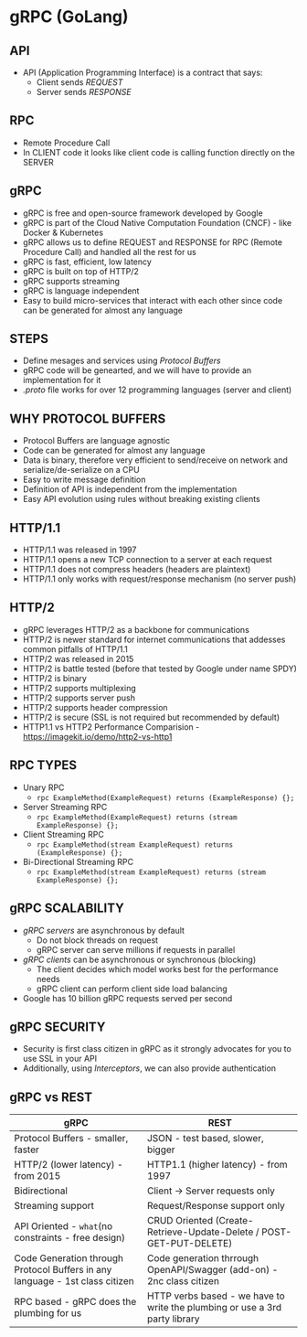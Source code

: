 # gRPC (GoLang)

## API

* API (Application Programming Interface) is a contract that says:
  * Client sends *REQUEST*
  * Server sends *RESPONSE*

## RPC

* Remote Procedure Call
* In CLIENT code it looks like client code is calling function directly on the SERVER

## gRPC

* gRPC is free and open-source framework developed by Google
* gRPC is part of the Cloud Native Computation Foundation (CNCF) - like Docker & Kubernetes
* gRPC allows us to define REQUEST and RESPONSE for RPC (Remote Procedure Call) and handled all the rest for us
* gRPC is fast, efficient, low latency
* gRPC is built on top of HTTP/2
* gRPC supports streaming
* gRPC is language independent
* Easy to build micro-services that interact with each other since code can be generated for almost any language

## STEPS

* Define mesages and services using *Protocol Buffers*
* gRPC code will be genearted, and we will have to provide an implementation for it
* *.proto* file works for over 12 programming languages (server and client)

## WHY PROTOCOL BUFFERS

* Protocol Buffers are language agnostic
* Code can be generated for almost any language
* Data is binary, therefore very efficient to send/receive on network and serialize/de-serialize on a CPU
* Easy to write message definition
* Definition of API is independent from the implementation
* Easy API evolution using rules without breaking existing clients

## HTTP/1.1

* HTTP/1.1 was released in 1997
* HTTP/1.1 opens a new TCP connection to a server at each request
* HTTP/1.1 does not compress headers (headers are plaintext)
* HTTP/1.1 only works with request/response mechanism (no server push)

## HTTP/2

* gRPC leverages HTTP/2 as a backbone for communications
* HTTP/2 is newer standard for internet communications that addesses common pitfalls of HTTP/1.1
* HTTP/2 was released in 2015
* HTTP/2 is battle tested (before that tested by Google under name SPDY)
* HTTP/2 is binary
* HTTP/2 supports multiplexing
* HTTP/2 supports server push
* HTTP/2 supports header compression
* HTTP/2 is secure (SSL is not required but recommended by default)
* HTTP1.1 vs HTTP2 Performance Comparision - <https://imagekit.io/demo/http2-vs-http1>

## RPC TYPES

* Unary RPC
  * `rpc ExampleMethod(ExampleRequest) returns (ExampleResponse) {};`
* Server Streaming RPC
  * `rpc ExampleMethod(ExampleRequest) returns (stream ExampleResponse) {};`
* Client Streaming RPC
  * `rpc ExampleMethod(stream ExampleRequest) returns (ExampleResponse) {};`
* Bi-Directional Streaming RPC
  * `rpc ExampleMethod(stream ExampleRequest) returns (stream ExampleResponse) {};`

## gRPC SCALABILITY

* *gRPC servers* are asynchronous by default
  * Do not block threads on request
  * gRPC server can serve millions if requests in parallel
* *gRPC clients* can be asynchronous or synchronous (blocking)
  * The client decides which model works best for the performance needs
  * gRPC client can perform client side load balancing
* Google has 10 billion gRPC requests served per second

## gRPC SECURITY

* Security is first class citizen in gRPC as it strongly advocates for you to use SSL in your API
* Additionally, using *Interceptors*, we can also provide authentication

## gRPC vs REST

| gRPC | REST |
| ---- | ---- |
| Protocol Buffers - smaller, faster | JSON - test based, slower, bigger |
| HTTP/2 (lower latency) - from 2015 | HTTP1.1 (higher latency) - from 1997 |
| Bidirectional | Client -> Server requests only |
| Streaming support | Request/Response support only |
| API Oriented - `what`(no constraints - free design) | CRUD Oriented (Create-Retrieve-Update-Delete / POST-GET-PUT-DELETE) |
| Code Generation through Protocol Buffers in any language - 1st class citizen | Code generation thrrough OpenAPI/Swagger (add-on) - 2nc class citizen |
| RPC based - gRPC does the plumbing for us | HTTP verbs based - we have to write the plumbing or use a 3rd party library |
